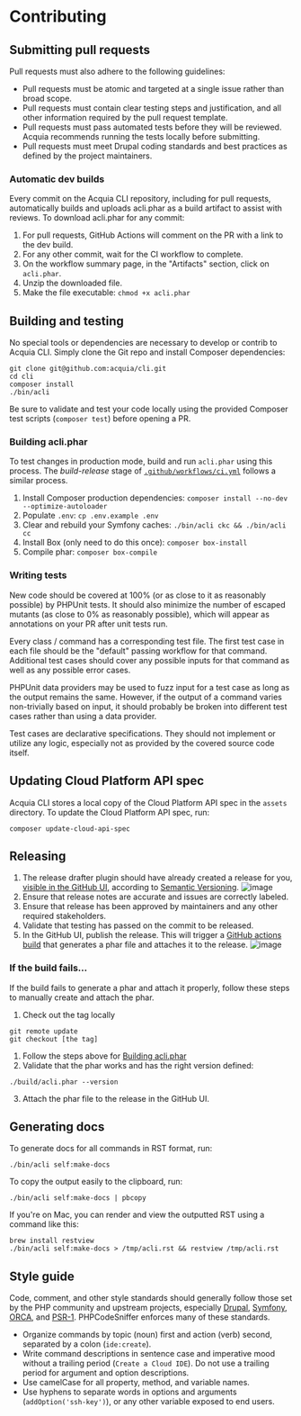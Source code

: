 # Contributing

## Submitting pull requests

Pull requests must also adhere to the following guidelines:

- Pull requests must be atomic and targeted at a single issue rather than broad scope.
- Pull requests must contain clear testing steps and justification, and all other information required by the pull request template.
- Pull requests must pass automated tests before they will be reviewed. Acquia recommends running the tests locally before submitting.
- Pull requests must meet Drupal coding standards and best practices as defined by the project maintainers.

### Automatic dev builds

Every commit on the Acquia CLI repository, including for pull requests, automatically builds and uploads acli.phar as a build artifact to assist with reviews. To download acli.phar for any commit:

1. For pull requests, GitHub Actions will comment on the PR with a link to the dev build.
2. For any other commit, wait for the CI workflow to complete.
3. On the workflow summary page, in the "Artifacts" section, click on `acli.phar`.
4. Unzip the downloaded file.
5. Make the file executable: `chmod +x acli.phar`

## Building and testing

No special tools or dependencies are necessary to develop or contrib to Acquia CLI. Simply clone the Git repo and install Composer dependencies:
```
git clone git@github.com:acquia/cli.git
cd cli
composer install
./bin/acli
```

Be sure to validate and test your code locally using the provided Composer test scripts (`composer test`) before opening a PR.

### Building acli.phar

To test changes in production mode, build and run `acli.phar` using this process. The _build-release_ stage of [`.github/workflows/ci.yml`](.github/workflows/ci.yml) follows a similar process.

1. Install Composer production dependencies: `composer install --no-dev --optimize-autoloader`
2. Populate `.env`: `cp .env.example .env`
3. Clear and rebuild your Symfony caches: `./bin/acli ckc && ./bin/acli cc`
4. Install Box (only need to do this once): `composer box-install`
5. Compile phar: `composer box-compile`

### Writing tests

New code should be covered at 100% (or as close to it as reasonably possible) by PHPUnit tests. It should also minimize the number of escaped mutants (as close to 0% as reasonably possible), which will appear as annotations on your PR after unit tests run.

Every class / command has a corresponding test file. The first test case in each file should be the "default" passing workflow for that command. Additional test cases should cover any possible inputs for that command as well as any possible error cases.

PHPUnit data providers may be used to fuzz input for a test case as long as the output remains the same. However, if the output of a command varies non-trivially based on input, it should probably be broken into different test cases rather than using a data provider.

Test cases are declarative specifications. They should not implement or utilize any logic, especially not as provided by the covered source code itself.

## Updating Cloud Platform API spec

Acquia CLI stores a local copy of the Cloud Platform API spec in the `assets` directory. To update the Cloud Platform API spec, run:

```
composer update-cloud-api-spec
```

## Releasing

1. The release drafter plugin should have already created a release for you, [visible in the GitHub UI](https://github.com/acquia/cli/releases), according to [Semantic Versioning](https://semver.org/). ![image](https://user-images.githubusercontent.com/539205/134036494-c7000fb0-94e6-4594-a09f-bb1601745d5a.png)
2. Ensure that release notes are accurate and issues are correctly labeled.
3. Ensure that release has been approved by maintainers and any other required stakeholders.
4. Validate that testing has passed on the commit to be released.
5. In the GitHub UI, publish the release. This will trigger a [GitHub actions build](https://github.com/acquia/cli/blob/731cb747060e06940b2b5e6994df1bcc86325a7a/.github/workflows/ci.yml#L47-L69) that generates a phar file and attaches it to the release. ![image](https://user-images.githubusercontent.com/539205/134036674-4dd6db98-5fe4-413c-abe3-3a6f35b0fc31.png)


### If the build fails...

If the build fails to generate a phar and attach it properly, follow these steps to manually create and attach the phar.

1. Check out the tag locally
```
git remote update
git checkout [the tag]
```
1. Follow the steps above for [Building acli.phar](#building-acliphar)
2. Validate that the phar works and has the right version defined:
```
./build/acli.phar --version
```
3. Attach the phar file to the release in the GitHub UI.

## Generating docs

To generate docs for all commands in RST format, run:
```
./bin/acli self:make-docs
```

To copy the output easily to the clipboard, run:
```
./bin/acli self:make-docs | pbcopy
```

If you're on Mac, you can render and view the outputted RST using a command like this:
```
brew install restview
./bin/acli self:make-docs > /tmp/acli.rst && restview /tmp/acli.rst
```

## Style guide

Code, comment, and other style standards should generally follow those set by the PHP community and upstream projects, especially [Drupal](https://www.drupal.org/docs/develop/standards), [Symfony](https://symfony.com/doc/current/contributing/code/standards.html), [ORCA](https://github.com/acquia/coding-standards-php), and [PSR-1](https://www.php-fig.org/psr/psr-1/). PHPCodeSniffer enforces many of these standards.

- Organize commands by topic (noun) first and action (verb) second, separated by a colon (`ide:create`).
- Write command descriptions in sentence case and imperative mood without a trailing period (`Create a Cloud IDE`). Do not use a trailing period for argument and option descriptions.
- Use camelCase for all property, method, and variable names.
- Use hyphens to separate words in options and arguments (`addOption('ssh-key')`), or any other variable exposed to end users.
